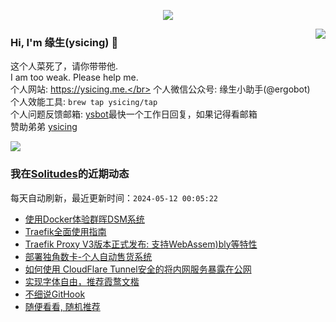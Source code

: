 <p align="center">
    <img align="center" src="https://github-profile-trophy.vercel.app/?username=ysicing&title=Star,Follower,Commit,Issue" style="max-width:100%;">
</p>

<img align="right" src="https://github-readme-stats.vercel.app/api?username=ysicing&show_icons=true&icon_color=805AD5&text_color=718096&bg_color=ffffff&hide_title=true" />


### Hi, I'm 缘生(ysicing) 👋

<!--
**ysicing/ysicing** is a ✨ _special_ ✨ repository because its `README.md` (this file) appears on your GitHub profile.

Here are some ideas to get you started:

- 🔭 I’m currently working on ...
- 🌱 I’m currently learning ...
- 👯 I’m looking to collaborate on ...
- 🤔 I’m looking for help with ...
- 💬 Ask me about ...
- 📫 How to reach me: ...
- 😄 Pronouns: ...
- ⚡ Fun fact: ...
- 🌈 I'm currently working on ... 😎
- 🐳 I’m currently learning go\k8s source code. 😅
- 🤔 I'm thinking about how to make more more money 😁.
- 💬 Ask me about `lao biao`
- 📫 How to reach me: mail [i@ysicing.me](mailto:i@ysicing.me) or blog [ysicing.me](https://ysicing.me) 
- sponsor: [ysicing](https://afdian.net/@ysicing)

-->

这个人菜死了，请你带带他.</br>
I am too weak. Please help me.</br>
个人网站: https://ysicing.me.</br>
个人微信公众号: 缘生小助手(@ergobot)</br>
个人效能工具: `brew tap ysicing/tap`</br>
个人问题反馈邮箱:  [ysbot](mailto:ysbot@12306.work)最快一个工作日回复，如果记得看邮箱</br>
赞助弟弟 [ysicing](https://sponsor.ysicing.net/)

![](https://komarev.com/ghpvc/?username=ysicing&color=green)

<!--events start -->

### 我在[Solitudes](https://ysicing.me)的近期动态

每天自动刷新，最近更新时间：`2024-05-12 00:05:22`

*  [使用Docker体验群晖DSM系统](https://ysicing.me/docker-dsm/v1)
*  [Traefik全面使用指南](https://ysicing.me/traefik/v1)
*  [Traefik Proxy V3版本正式发布: 支持WebAssem)bly等特性](https://ysicing.me/traefik-proxy-v3-release/v1)
*  [部署独角数卡-个人自动售货系统](https://ysicing.me/tools/dujiaoka/v1)
*  [如何使用 CloudFlare Tunnel安全的将内网服务暴露在公网](https://ysicing.me/cloudflare-tunnel-config-access/v1)
*  [实现字体自由，推荐霞鹜文楷](https://ysicing.me/lxgw/v1)
*  [不细说GitHook](https://ysicing.me/githook-cheatsheet/v1)
*  [随便看看, 随机推荐](https://ysicing.me/random/)


<!--events end -->
